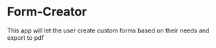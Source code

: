 # Form-Creator
This app will let the user create custom forms based on their needs and export to pdf
